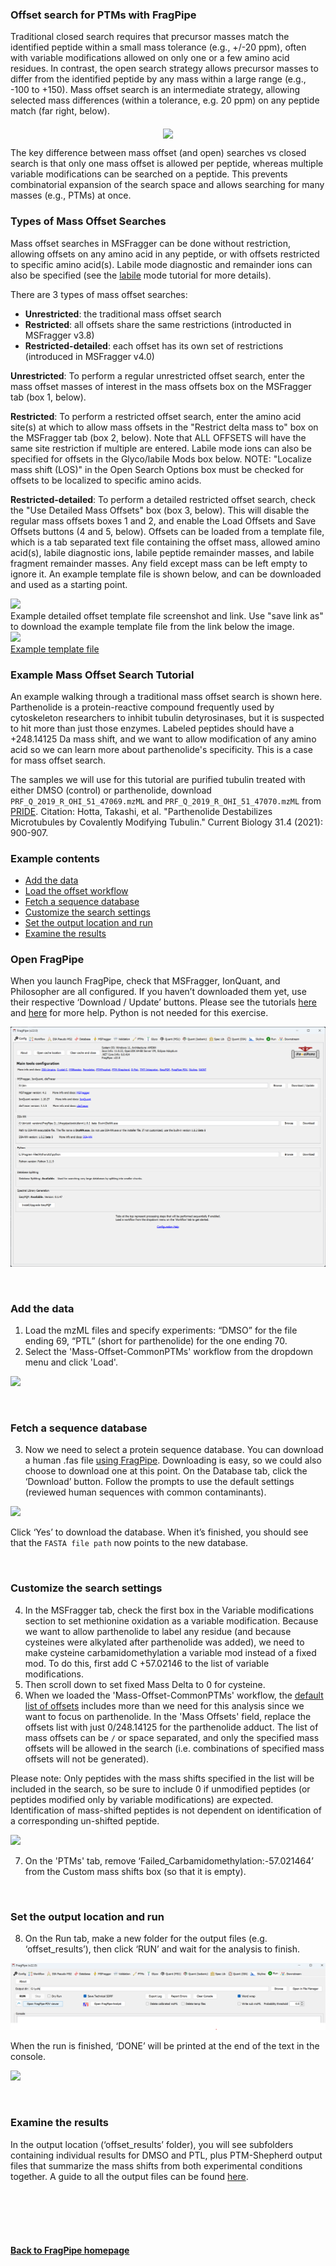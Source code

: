 ### Offset search for PTMs with FragPipe
Traditional closed search requires that precursor masses match the identified peptide within a small mass tolerance (e.g., +/-20 ppm), often with variable modifications allowed on only one or a few amino acid residues. In contrast, the open search strategy allows precursor masses to differ from the identified peptide by any mass within a large range (e.g., -100 to +150). Mass offset search is an intermediate strategy, allowing selected mass differences (within a tolerance, e.g. 20 ppm) on any peptide match (far right, below).

<div align="center">
<img src="https://raw.githubusercontent.com/Nesvilab/FragPipe/gh-pages/images/closed-open-offset_search.png" width="600px" align="middle"/>
</div>

The key difference between mass offset (and open) searches vs closed search is that only one mass offset is allowed per peptide, whereas multiple variable modifications
can be searched on a peptide. This prevents combinatorial expansion of the search space and allows searching for many masses (e.g., PTMs) at once. 

### Types of Mass Offset Searches
Mass offset searches in MSFragger can be done without restriction, allowing offsets on any amino acid in any peptide, or with offsets restricted to specific
amino acid(s). Labile mode diagnostic and remainder ions can also be specified (see the [labile](https://fragpipe.nesvilab.org/docs/tutorial_labile.html) mode tutorial for more details). 

There are 3 types of mass offset searches:
* **Unrestricted**: the traditional mass offset search
* **Restricted**: all offsets share the same restrictions (introducted in MSFragger v3.8)
* **Restricted-detailed**: each offset has its own set of restrictions (introduced in MSFragger v4.0)

**Unrestricted**: To perform a regular unrestricted offset search, enter the mass offset masses of interest in the mass offsets box on the MSFragger tab (box 1, below).

**Restricted**: To perform a restricted offset search, enter the amino acid site(s) at which to allow mass offsets in the "Restrict delta mass to" box on the MSFragger
tab (box 2, below). Note that ALL OFFSETS will have the same site restriction if multiple are entered. Labile mode ions can also be specified for offsets in the Glyco/labile Mods
box below. NOTE: "Localize mass shift (LOS)" in the Open Search Options box must be checked for offsets to be localized to specific amino acids.  

**Restricted-detailed**: To perform a detailed restricted offset search, check the "Use Detailed Mass Offsets" box (box 3, below). This will disable the regular mass offsets
boxes 1 and 2, and enable the Load Offsets and Save Offsets buttons (4 and 5, below). Offsets can be loaded from a template file, which is a tab separated text file containing
the offset mass, allowed amino acid(s), labile diagnostic ions, labile peptide remainder masses, and labile fragment remainder masses. Any field except mass can be left empty
to ignore it. An example template file is shown below, and can be downloaded and used as a starting point. 

![](https://raw.githubusercontent.com/Nesvilab/FragPipe/gh-pages/images/offsets_settings.png)
<br>
Example detailed offset template file screenshot and link. Use "save link as" to download the example template file from the link below the image.  
![](https://raw.githubusercontent.com/Nesvilab/FragPipe/gh-pages/images/offset_template_example.png)
<br>
[Example template file](https://raw.githubusercontent.com/Nesvilab/FragPipe/gh-pages/images/offsets_example.tsv)

### Example Mass Offset Search Tutorial
An example walking through a traditional mass offset search is shown here. Parthenolide is a protein-reactive compound frequently used by cytoskeleton researchers to inhibit tubulin detyrosinases, but it is suspected to hit more than just those enzymes. Labeled peptides should have a +248.14125 Da mass shift, and we want to allow modification of any amino acid so we can learn more about parthenolide's specificity. This is a case for mass offset search.

The samples we will use for this tutorial are purified tubulin treated with either DMSO (control) or parthenolide, download `PRF_Q_2019_R_OHI_51_47069.mzML` and `PRF_Q_2019_R_OHI_51_47070.mzML` from [PRIDE](https://www.ebi.ac.uk/pride/archive/projects/PXD020113). Citation: Hotta, Takashi, et al. "Parthenolide Destabilizes Microtubules by Covalently Modifying Tubulin." Current Biology 31.4 (2021): 900-907.

### Example contents
* [Add the data](https://fragpipe.nesvilab.org/docs/tutorial_offset.html#add-the-data)
* [Load the offset workflow](https://fragpipe.nesvilab.org/docs/tutorial_offset.html#load-the-offset-workflow)
* [Fetch a sequence database](https://fragpipe.nesvilab.org/docs/tutorial_offset.html#fetch-a-sequence-database)
* [Customize the search settings](https://fragpipe.nesvilab.org/docs/tutorial_offset.html#customize-the-search-settings)
* [Set the output location and run](https://fragpipe.nesvilab.org/docs/tutorial_offset.html#set-the-output-location-and-run)
* [Examine the results](https://fragpipe.nesvilab.org/docs/tutorial_offset.html#examine-the-results)


### Open FragPipe
When you launch FragPipe, check that MSFragger, IonQuant, and Philosopher are all configured. If you haven’t downloaded them yet, use their respective ‘Download / Update’ buttons. Please see the tutorials [here](https://fragpipe.nesvilab.org/docs/tutorial_fragpipe.html#configure-fragpipe) and [here](https://fragpipe.nesvilab.org/docs/tutorial_setup_fragpipe.html) for more help. Python is not needed for this exercise.

![](https://raw.githubusercontent.com/Nesvilab/FragPipe/gh-pages/images/share-config.png)

<br>

### Add the data
1) Load the mzML files and specify experiments: “DMSO” for the file ending 69, “PTL” (short for parthenolide) for the one ending 70.
2) Select the 'Mass-Offset-CommonPTMs' workflow from the dropdown menu and click 'Load'.

![](https://raw.githubusercontent.com/Nesvilab/FragPipe/gh-pages/images/offset-workflow.png)

<br>

### Fetch a sequence database
3) Now we need to select a protein sequence database. You can download a human .fas file [using FragPipe](https://fragpipe.nesvilab.org/docs/tutorial_fragpipe.html#specify-a-protein-sequence-database). Downloading is easy, so we could also choose to download one at this point. On the Database tab, click the ‘Download’ button. Follow the prompts to use the default settings (reviewed human sequences with common contaminants).

![](https://raw.githubusercontent.com/Nesvilab/FragPipe/gh-pages/images/share-database-options.png)

Click ‘Yes’ to download the database. When it’s finished, you should see that the `FASTA file path` now points to the new database.


<br>

### Customize the search settings
4) In the MSFragger tab, check the first box in the Variable modifications section to set methionine oxidation as a variable modification. Because we want to allow parthenolide to label any residue (and because cysteines were alkylated after parthenolide was added), we need to make cysteine carbamidomethylation a variable mod instead of a fixed mod. To do this, first add C +57.02146 to the list of variable modifications.
5) Then scroll down to set fixed Mass Delta to 0 for cysteine.
6) When we loaded the 'Mass-Offset-CommonPTMs' workflow, the [default list of offsets](https://fragpipe.nesvilab.org/docs/common_mass_offsets.html) includes more than we need for this analysis since we want to focus on parthenolide. In the 'Mass Offsets' field, replace the offsets list with just 0/248.14125 for the parthenolide adduct. The list of mass offsets can be `/` or space separated, and only the specified mass offsets will be allowed in the search (i.e. combinations of specified mass offsets will not be generated).

Please note: Only peptides with the mass shifts specified in the list will be included in the search, so be sure to include 0 if unmodified peptides (or peptides modified only by variable modifications) are expected. Identification of mass-shifted peptides is not dependent on identification of a corresponding un-shifted peptide.

![](https://raw.githubusercontent.com/Nesvilab/FragPipe/gh-pages/images/offset-search.png)

7) On the 'PTMs' tab, remove ‘Failed_Carbamidomethylation:-57.021464’ from the Custom mass shifts box (so that it is empty).

<br>

### Set the output location and run
8) On the Run tab, make a new folder for the output files (e.g. ‘offset_results’), then click ‘RUN’ and wait for the analysis to finish.

![](https://raw.githubusercontent.com/Nesvilab/FragPipe/gh-pages/images/share-run.png)


When the run is finished, ‘DONE’ will be printed at the end of the text in the console.

![](https://raw.githubusercontent.com/Nesvilab/FragPipe/gh-pages/images/tmt-2plexes-done.png)

<br>

### Examine the results
In the output location (‘offset_results’ folder), you will see subfolders containing individual results for DMSO and PTL, plus PTM-Shepherd output files that summarize the mass shifts from both experimental conditions together. A guide to all the output files can be found [here](https://fragpipe.nesvilab.org/docs/tutorial_fragpipe_outputs.html).

<br>
<br>
<br>
<br>

#### [Back to FragPipe homepage](https://fragpipe.nesvilab.org/)
